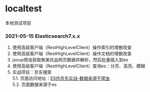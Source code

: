 # localtest
本地测试项目


### 2021-05-15 Elasticsearch7.x.x

1. 使用高级客户端（RestHighLevelClient）操作索引的增删改查  
2. 使用高级客户端（RestHighLevelClient）操作文档的增删改查  
3. jsoup爬虫获取聚美优品网页数据并解析，然后批量插入到es  
4. 使用高级客户端（RestHighLevelClient）查询es：分页、高亮、模糊  
5. 实战项目：京东搜索  
    5.1. 页面访问地址：[ES仿京东实战-数据来源于爬虫](http://127.0.0.1:9000/afanty/base/test/index/)  
    5.2. 页面数据来源于es  
